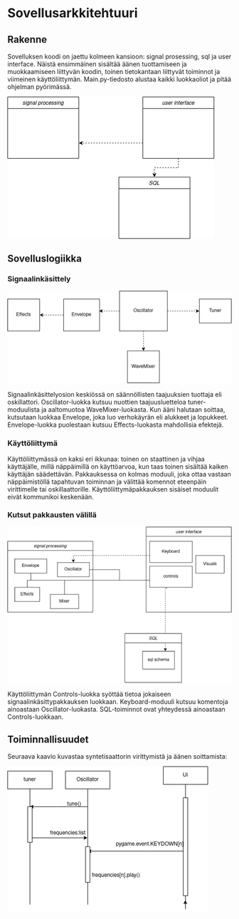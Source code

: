 # Sovellusarkkitehtuuri

## Rakenne

Sovelluksen koodi on jaettu kolmeen kansioon: signal prosessing, sql ja user interface. Näistä ensimmäinen sisältää äänen tuottamiseen ja muokkaamiseen liittyvän koodin, toinen tietokantaan liittyvät toiminnot ja viimeinen käyttöliittymän. Main.py-tiedosto alustaa kaikki luokkaoliot ja pitää ohjelman pyörimässä.

![Pakkausrakenne](./kuvat/pakkauskaavio.png)

## Sovelluslogiikka

### Signaalinkäsittely

![Oskillaattori](./kuvat/DSP.png)

Signaalinkäsittelyosion keskiössä on säännöllisten taajuuksien tuottaja eli oskillattori. Oscillator-luokka kutsuu nuottien taajuusluetteloa tuner-moduulista ja aaltomuotoa WaveMixer-luokasta. Kun ääni halutaan soittaa, kutsutaan luokkaa Envelope, joka luo verhokäyrän eli alukkeet ja lopukkeet. Envelope-luokka puolestaan kutsuu Effects-luokasta mahdollisia efektejä.

### Käyttöliittymä

Käyttöliittymässä on kaksi eri ikkunaa: toinen on staattinen ja vihjaa käyttäjälle, millä näppäimillä on käyttöarvoa, kun taas toinen sisältää kaiken käyttäjän säädettävän. Pakkauksessa on kolmas moduuli, joka ottaa vastaan näppäimistöllä tapahtuvan toiminnan ja välittää komennot eteenpäin virittimelle tai oskillaattorille. Käyttöliittymäpakkauksen sisäiset moduulit eivät kommunikoi keskenään.

### Kutsut pakkausten välillä

![sovelluslogiikka](./kuvat/sovelluslogiikka.png)

Käyttöliittymän Controls-luokka syöttää tietoa jokaiseen signaalinkäsittypakkauksen luokkaan. Keyboard-moduuli kutsuu komentoja ainoastaan Oscillator-luokasta. SQL-toiminnot ovat yhteydessä ainoastaan Controls-luokkaan.

## Toiminnallisuudet

Seuraava kaavio kuvastaa syntetisaattorin virittymistä ja äänen soittamista:

![sekvenssikaavio](./kuvat/sequence_map.png)
